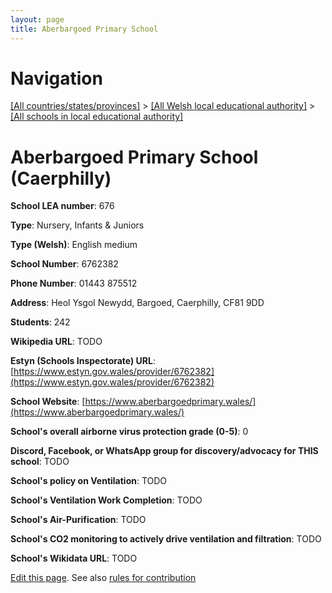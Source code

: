 ```yaml
---
layout: page
title: Aberbargoed Primary School
---
```

# Navigation

[[All countries/states/provinces]](../../..) > [[All Welsh local educational authority]](../..) > [[All schools in local educational authority]](..)

# Aberbargoed Primary School (Caerphilly)

**School LEA number**: 676

**Type**: Nursery, Infants & Juniors

**Type (Welsh)**: English medium

**School Number**: 6762382

**Phone Number**: 01443 875512

**Address**: Heol Ysgol Newydd, Bargoed, Caerphilly, CF81 9DD

**Students**: 242

**Wikipedia URL**: TODO

**Estyn (Schools Inspectorate) URL**: [https://www.estyn.gov.wales/provider/6762382](https://www.estyn.gov.wales/provider/6762382)

**School Website**: [https://www.aberbargoedprimary.wales/](https://www.aberbargoedprimary.wales/)

**School's overall airborne virus protection grade (0-5)**: 0

**Discord, Facebook, or WhatsApp group for discovery/advocacy for THIS school**: TODO

**School's policy on Ventilation**: TODO

**School's Ventilation Work Completion**: TODO

**School's Air-Purification**: TODO

**School's CO2 monitoring to actively drive ventilation and filtration**: TODO

**School's Wikidata URL**: TODO




[Edit this page](https://github.com/VentilationProject/Wales/edit/prif/./Caerphilly/Aberbargoed_Primary_School.md). See also [rules for contribution](../../../contribution-rules/)